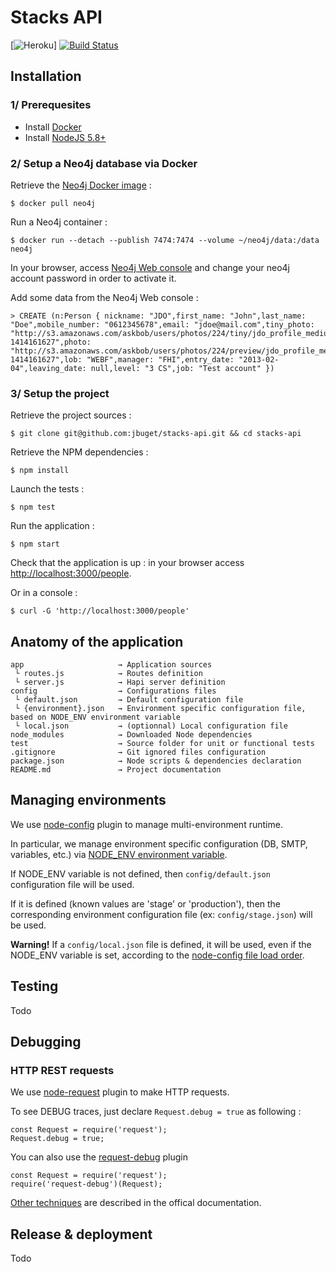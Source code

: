 # Stacks API

[![Heroku](https://floating-shore-97213.herokuapp.com/?app=floating-shore-97213)]
[![Build Status](https://travis-ci.org/jbuget/stacks-api.svg?branch=master)](https://travis-ci.org/jbuget/stacks-api)

## Installation

### 1/ Prerequesites

- Install [Docker](https://docs.docker.com/)
- Install [NodeJS 5.8+](https://nodejs.org/)

### 2/ Setup a Neo4j database via Docker

Retrieve the [Neo4j Docker image](https://hub.docker.com/_/neo4j/) :

```
$ docker pull neo4j
```

Run a Neo4j container :

```
$ docker run --detach --publish 7474:7474 --volume ~/neo4j/data:/data neo4j
```

In your browser, access [Neo4j Web console](http://192.168.99.100:7474) and change your neo4j account password in order to activate it.

Add some data from the Neo4j Web console :

```
> CREATE (n:Person { nickname: "JDO",first_name: "John",last_name: "Doe",mobile_number: "0612345678",email: "jdoe@mail.com",tiny_photo: "http://s3.amazonaws.com/askbob/users/photos/224/tiny/jdo_profile_medium.jpg?1414161627",photo: "http://s3.amazonaws.com/askbob/users/photos/224/preview/jdo_profile_medium.jpg?1414161627",lob: "WEBF",manager: "FHI",entry_date: "2013-02-04",leaving_date: null,level: "3 CS",job: "Test account" })
```


### 3/ Setup the project

Retrieve the project sources :

```
$ git clone git@github.com:jbuget/stacks-api.git && cd stacks-api
```

Retrieve the NPM dependencies :

```
$ npm install
```

Launch the tests :

```
$ npm test
```

Run the application :

```
$ npm start
```

Check that the application is up : in your browser access [http://localhost:3000/people](http://localhost:3000/people).

Or in a console :

```
$ curl -G 'http://localhost:3000/people'
```


## Anatomy of the application

```
app                     → Application sources
 └ routes.js            → Routes definition
 └ server.js            → Hapi server definition
config                  → Configurations files
 └ default.json         → Default configuration file
 └ {environment}.json   → Environment specific configuration file, based on NODE_ENV environment variable
 └ local.json           → (optionnal) Local configuration file
node_modules            → Downloaded Node dependencies
test                    → Source folder for unit or functional tests
.gitignore              → Git ignored files configuration
package.json            → Node scripts & dependencies declaration
README.md               → Project documentation
```


## Managing environments

We use [node-config](https://github.com/lorenwest/node-config) plugin to manage multi-environment runtime.

In particular, we manage environment specific configuration (DB, SMTP, variables, etc.) via [NODE_ENV environment variable](https://github.com/lorenwest/node-config/wiki/Environment-Variables#node_env).

If NODE_ENV variable is not defined, then ```config/default.json``` configuration file will be used.

If it is defined (known values are 'stage' or 'production'), then the corresponding environment configuration file (ex: ```config/stage.json```) will be used.

**Warning!** If a ```config/local.json``` file is defined, it will be used, even if the NODE_ENV variable is set, according to the [node-config file load order](https://github.com/lorenwest/node-config/wiki/Configuration-Files#file-load-order).


## Testing

Todo


## Debugging

### HTTP REST requests

We use [node-request](https://github.com/request/request) plugin to make HTTP requests.

To see DEBUG traces, just declare ```Request.debug = true``` as following :
```node
const Request = require('request');
Request.debug = true;
```

You can also use the [request-debug](https://github.com/request/request-debug) plugin

```
const Request = require('request');
require('request-debug')(Request);
```

[Other techniques](https://github.com/request/request#debugging) are described in the offical documentation.


## Release & deployment

Todo